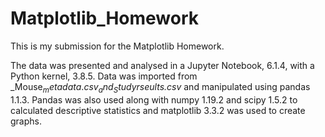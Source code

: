 # Matplotlib_Homework

This is my submission for the Matplotlib Homework.

The data was presented and analysed in a Jupyter Notebook, 6.1.4, with a Python kernel, 3.8.5. Data was imported from _Mouse$_metadata.csv_ and _Study$_rseults.csv_ and manipulated using pandas 1.1.3. Pandas was also used along with numpy 1.19.2 and scipy 1.5.2 to calculated descriptive statistics and matplotlib 3.3.2 was used to create graphs. 

